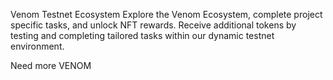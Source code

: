 Venom
Testnet Ecosystem
Explore the Venom Ecosystem, complete project specific tasks, and unlock NFT rewards. Receive additional tokens by testing and completing tailored tasks within our dynamic testnet environment.

Need more VENOM
